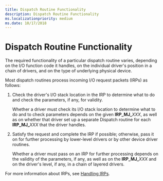 ```yaml
---
title: Dispatch Routine Functionality
description: Dispatch Routine Functionality
ms.localizationpriority: medium
ms.date: 10/17/2018
---
```


# Dispatch Routine Functionality





The required functionality of a particular dispatch routine varies, depending on the I/O function code it handles, on the individual driver's position in a chain of drivers, and on the type of underlying physical device.

Most dispatch routines process incoming I/O request packets (IRPs) as follows:

1. Check the driver's I/O stack location in the IRP to determine what to do and check the parameters, if any, for validity.

   Whether a driver must check its I/O stack location to determine what to do and to check parameters depends on the given **IRP\_MJ\_**<em>XXX</em>, as well as on whether that driver set up a separate Dispatch routine for each **IRP\_MJ\_**<em>XXX</em> that the driver handles.

2. Satisfy the request and complete the IRP if possible; otherwise, pass it on for further processing by lower-level drivers or by other device driver routines.

   Whether a driver must pass on an IRP for further processing depends on the validity of the parameters, if any, as well as on the **IRP\_MJ\_**<em>XXX</em> and on the driver's level, if any, in a chain of layered drivers.

For more information about IRPs, see [Handling IRPs](handling-irps.md).

 

 




